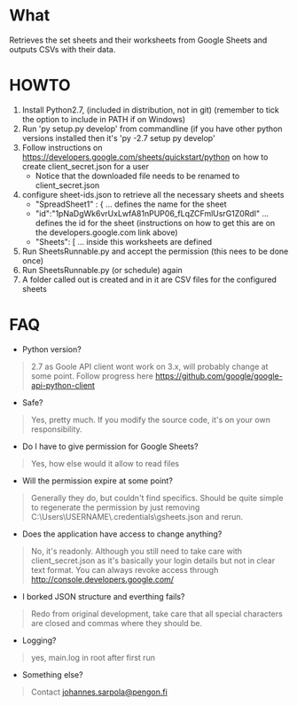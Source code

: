 # What

Retrieves the set sheets and their worksheets from Google Sheets and outputs CSVs with their
data.

# HOWTO

1. Install Python2.7, (included in distribution, not in git) (remember to tick the option to include in PATH if on Windows)
2. Run 'py setup.py develop' from commandline (if you have other python versions installed then it's 'py -2.7 setup py develop'
3. Follow instructions on https://developers.google.com/sheets/quickstart/python on
how to create client_secret.json for a user
    - Notice that the downloaded file needs to be renamed to client_secret.json
4. configure sheet-ids.json to retrieve all the necessary sheets and sheets
    - "SpreadSheet1" : { ... defines the name for the sheet
    - "id":"1pNaDgWk6vrUxLwfA81nPUP06_fLqZCFmlUsrG1Z0RdI" ... defines the id for the sheet
    (instructions on how to get this are on the developers.google.com link above)
    - "Sheets": [ ... inside this worksheets are defined
5. Run SheetsRunnable.py and accept the permission (this nees to be done once)
6. Run SheetsRunnable.py (or schedule) again
7. A folder called out is created and in it are CSV files for the configured sheets

# FAQ

- Python version?
> 2.7 as Goole API client wont work on 3.x, will probably change at some point.
Follow progress here https://github.com/google/google-api-python-client

- Safe?
> Yes, pretty much. If you modify the source code, it's on your own responsibility.

- Do I have to give permission for Google Sheets?
> Yes, how else would it allow to read files

- Will the permission expire at some point?
> Generally they do, but couldn't find specifics. Should be quite simple to regenerate the permission by just removing C:\\Users\\USERNAME\\.credentials\\gsheets.json and rerun.

- Does the application have access to change anything?
> No, it's readonly. Although you still need to take care with client_secret.json
as it's basically your login details but not in clear text format. You can always
revoke access through http://console.developers.google.com/

- I borked JSON structure and everthing fails?
> Redo from original development, take
care that all special characters are closed and commas where they should be.

- Logging?
> yes, main.log in root after first run

- Something else?
> Contact johannes.sarpola@pengon.fi
